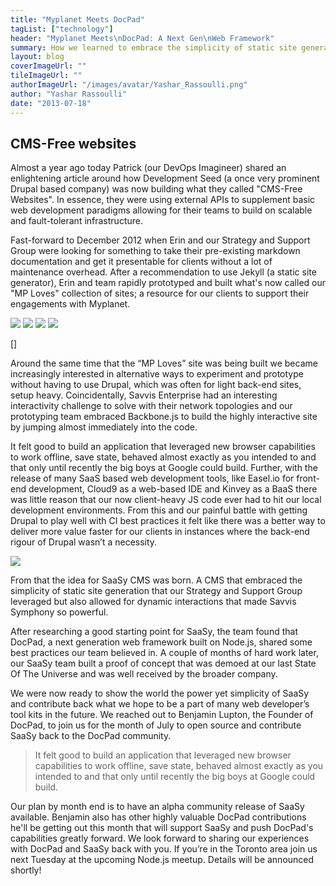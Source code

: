 ```yaml
---
title: "Myplanet Meets DocPad"
tagList: ["technology"]
header: "Myplanet Meets\nDocPad: A Next Gen\nWeb Framework"
summary: How we learned to embrace the simplicity of static site generation and the power of new web browser technology.
layout: blog
coverImageUrl: ""
tileImageUrl: ""
authorImageUrl: "/images/avatar/Yashar_Rassoulli.png"
author: "Yashar Rassoulli"
date: "2013-07-18"
---
```


## CMS-Free websites

Almost a year ago today Patrick (our DevOps Imagineer) shared an enlightening article around how Development Seed (a once very prominent Drupal based company) was now building what they called "CMS-Free Websites". In essence, they were using external APIs to supplement basic web development paradigms allowing for their teams to build on scalable and fault-tolerant infrastructure.

Fast-forward to December 2012 when Erin and our Strategy and Support Group were looking for something to take their pre-existing markdown documentation and get it presentable for clients without a lot of maintenance overhead. After a recommendation to use Jekyll (a static site generator), Erin and team rapidly prototyped and built what's now called our "MP Loves" collection of sites; a resource for our clients to support their engagements with Myplanet.

<div class="full-width">
	<div class="image-block">
		<img src="/images/img1.jpg"/>
		<img src="/images/img2.jpg"/>
		<img src="/images/img3.jpg"/>
		<img src="/images/img4.jpg"/>
	</div>
</div>

[]

Around the same time that the “MP Loves” site was being built we became increasingly interested in alternative ways to experiment and prototype without having to use Drupal, which was often for light back-end sites, setup heavy.  Coincidentally, Savvis Enterprise had an interesting interactivity challenge to solve with their network topologies and our prototyping team embraced Backbone.js to build the highly interactive site by jumping almost immediately into the code.

It felt good to build an application that leveraged new browser capabilities to work offline, save state, behaved almost exactly as you intended to and that only until recently the big boys at Google could build. Further, with the release of many SaaS based web development tools, like Easel.io for front-end development, Cloud9 as a web-based IDE and Kinvey as a BaaS there was little reason that our now client-heavy JS code ever had to hit our local development environments. From this and our painful battle with getting Drupal to play well with CI best practices it felt like there was a better way to deliver more value faster for our clients in instances where the back-end rigour of Drupal wasn’t a necessity.

<img src="/images/img5.jpg"/>

From that the idea for SaaSy CMS was born. A CMS that embraced the simplicity of static site generation that our Strategy and Support Group leveraged but also allowed for dynamic interactions that made Savvis Symphony so powerful.

After researching a good starting point for SaaSy, the team found that DocPad, a next generation web framework built on Node.js, shared some best practices our team believed in. A couple of months of hard work later, our SaaSy team built a proof of concept that was demoed at our last State Of The Universe and was well received by the broader company.

We were now ready to show the world the power yet simplicity of SaaSy and contribute back what we hope to be a part of many web developer’s tool kits in the future. We reached out to Benjamin Lupton, the Founder of DocPad, to join us for the month of July to open source and contribute SaaSy back to the DocPad community.

> It felt good to build an application that leveraged new browser capabilities to work offline, save state, behaved almost exactly as you intended to and that only until recently the big boys at Google could build.

Our plan by month end is to have an alpha community release of SaaSy available. Benjamin also has other highly valuable DocPad contributions he'll be getting out this month that will support SaaSy and push DocPad's capabilities greatly forward.
We look forward to sharing our experiences with DocPad and SaaSy back with you. If you’re in the Toronto area join us next Tuesday at the upcoming Node.js meetup. Details will be announced shortly! 
